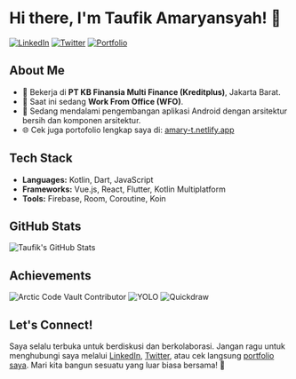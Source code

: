 # Hi there, I'm Taufik Amaryansyah! 👋

[![LinkedIn](https://img.shields.io/badge/LinkedIn-Taufik%20Amaryansyah-blue?logo=linkedin)](https://www.linkedin.com/in/taufik-amaryansyah/)
[![Twitter](https://img.shields.io/badge/Twitter-@TaufikAmary-blue?logo=twitter)](https://twitter.com/TaufikAmary)
[![Portfolio](https://img.shields.io/badge/Portfolio-amary--t.netlify.app-blueviolet?logo=internet-explorer)](https://amary-t.netlify.app/)

## About Me

- 💼 Bekerja di **PT KB Finansia Multi Finance (Kreditplus)**, Jakarta Barat.
- 🏢 Saat ini sedang **Work From Office (WFO)**.
- 🌱 Sedang mendalami pengembangan aplikasi Android dengan arsitektur bersih dan komponen arsitektur.
- 🌐 Cek juga portofolio lengkap saya di: [amary-t.netlify.app](https://amary-t.netlify.app/)

## Tech Stack

- **Languages:** Kotlin, Dart, JavaScript
- **Frameworks:** Vue.js, React, Flutter, Kotlin Multiplatform
- **Tools:** Firebase, Room, Coroutine, Koin

## GitHub Stats

![Taufik's GitHub Stats](https://github-readme-stats.vercel.app/api?username=amary21&show_icons=true&theme=radical)

## Achievements

![Arctic Code Vault Contributor](https://img.shields.io/badge/Arctic%20Code%20Vault%20Contributor-blue)
![YOLO](https://img.shields.io/badge/YOLO-blue)
![Quickdraw](https://img.shields.io/badge/Quickdraw-blue)

## Let's Connect!

Saya selalu terbuka untuk berdiskusi dan berkolaborasi. Jangan ragu untuk menghubungi saya melalui [LinkedIn](https://www.linkedin.com/in/taufik-amaryansyah/), [Twitter](https://twitter.com/TaufikAmary), atau cek langsung [portfolio saya](https://amary-t.netlify.app/). Mari kita bangun sesuatu yang luar biasa bersama! 🚀
